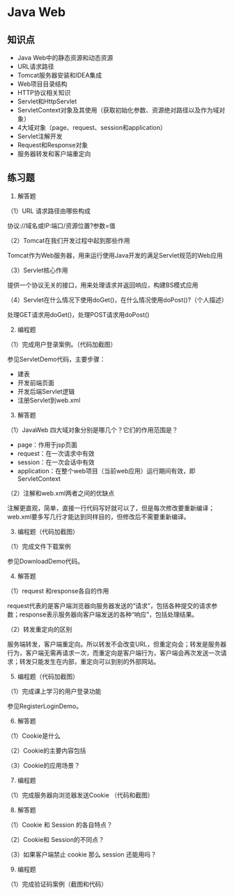 # Java Web

## 知识点

* Java Web中的静态资源和动态资源
* URL请求路径
* Tomcat服务器安装和IDEA集成
* Web项目目录结构
* HTTP协议相关知识
* Servlet和HttpServlet
* ServletContext对象及其使用（获取初始化参数、资源绝对路径以及作为域对象）
* 4大域对象（page、request、session和application）
* Servlet注解开发
* Request和Response对象
* 服务器转发和客户端重定向

## 练习题

1. 解答题

（1）URL 请求路径由哪些构成

协议://域名或IP:端口/资源位置?参数=值

（2）Tomcat在我们开发过程中起到那些作用

Tomcat作为Web服务器，用来运行使用Java开发的满足Servlet规范的Web应用

（3）Servlet核心作用

提供一个协议无关的接口，用来处理请求并返回响应，构建BS模式应用

（4）Servlet在什么情况下使用doGet()，在什么情况使用doPost()?（个人描述）

处理GET请求用doGet()，处理POST请求用doPost()

2. 编程题

（1）完成用户登录案例。（代码加截图）

参见ServletDemo代码，主要步骤：

* 建表
* 开发前端页面
* 开发后端Servlet逻辑
* 注册Servlet到web.xml

3. 解答题

 （1）JavaWeb 四⼤域对象分别是哪几个？它们的作用范围是？

* page：作用于jsp页面
* request：在一次请求中有效
* session：在一次会话中有效
* application：在整个web项目（当前web应用）运行期间有效，即ServletContext

 （2）注解和web.xml两者之间的优缺点

注解更直观，简单，直接一行代码写好就可以了，但是每次修改要重新编译；web.xml要多写几行才能达到同样目的，但修改后不需要重新编译。

3. 编程题（代码加截图）

（1）完成⽂件下载案例

参见DownloadDemo代码。

4. 解答题

（1）request 和response各自的作用

request代表的是客户端浏览器向服务器发送的“请求”，包括各种提交的请求参数；response表示服务器向客户端发送的各种“响应”，包括处理结果。

（2）转发重定向的区别

服务端转发，客户端重定向。所以转发不会改变URL，但重定向会；转发是服务器行为，客户端无需再请求一次，而重定向是客户端行为，客户端会再次发送一次请求；转发只能发生在内部，重定向可以到别的外部网站。

 5. 编程题（代码加截图）

（1）完成课上学习的⽤户登录功能

参见RegisterLoginDemo。

6. 解答题

（1）Cookie是什么

（2）Cookie的主要内容包括

（3）Cookie的应⽤场景？

7. 编程题

（1）完成服务器向浏览器发送Cookie （代码和截图）

8. 解答题

（1）Cookie 和 Session 的各自特点？

（2）Cookie和 Session的不同点？

（3）如果客户端禁止 cookie 那么 session 还能用吗？

9. 编程题

（1）完成验证码案例（截图和代码）